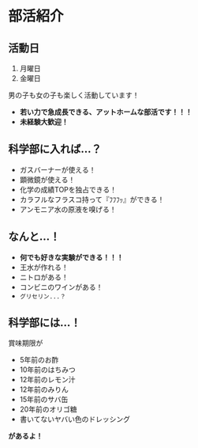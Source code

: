 # 部活紹介
## 活動日
1. 月曜日
2. 金曜日

男の子も女の子も楽しく活動しています！  
  
- **若い力で急成長できる、アットホームな部活です！！！**
- **未経験大歓迎！**

## 科学部に入れば...？
- ガスバーナーが使える！
- 顕微鏡が使える！
- 化学の成績TOPを独占できる！
- カラフルなフラスコ持って『ﾌﾌﾌｯ』ができる！
- アンモニア水の原液を嗅げる！

## なんと...！
- **何でも好きな実験ができる！！！**
- 王水が作れる！
- ニトロがある！
- コンビニのワインがある！
- `グリセリン...？`

## 科学部には...！
賞味期限が

- 5年前のお酢
- 10年前のはちみつ
- 12年前のレモン汁
- 12年前のみりん
- 15年前のサバ缶
- 20年前のオリゴ糖
- 書いてないヤバい色のドレッシング

**があるよ！**
